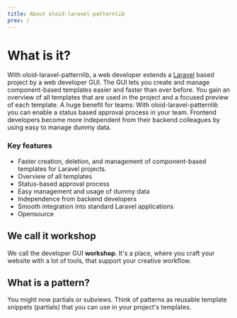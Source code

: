 ```yaml
---
title: About oloid-laravel-patternlib
prev: /
---
```

# What is it?
With oloid-laravel-patternlib, a web developer extends a [Laravel](https://laravel.com/) based project by a web developer GUI. The GUI lets 
you create and manage component-based templates easier and faster than ever before. You gain an overview of all 
templates that are used in the project and a focused preview of each template. A huge benefit for teams: With 
oloid-laravel-patternlib you can enable a status based approval process in your team. Frontend developers become more 
independent from their backend colleagues by using easy to manage dummy data.

### Key features
* Faster creation, deletion, and management of component-based templates for Laravel projects.
* Overview of all templates
* Status-based approval process
* Easy management and usage of dummy data
* Independence from backend developers
* Smooth integration into standard Laravel applications
* Opensource

## We call it workshop
We call the developer GUI **workshop**. It's a place, where you craft your website with a lot of tools, that support 
your creative workflow.

## What is a pattern?
You might now partials or subviews. Think of patterns as reusable template snippets (partials) that you can use in 
your project's templates.